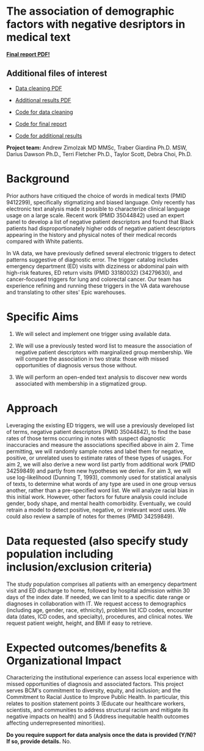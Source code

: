 # The association of demographic factors with negative desriptors in medical text

**[Final report PDF!](https://github.com/zimolzak/datathon-2022/blob/main/results.pdf)**




## Additional files of interest

- [Data cleaning PDF](https://github.com/zimolzak/datathon-2022/blob/main/main.pdf)
- [Additional results PDF](https://github.com/zimolzak/datathon-2022/blob/main/misc-results.pdf)

- [Code for data cleaning](https://github.com/zimolzak/datathon-2022/blob/main/main.Rmd)
- [Code for final report](https://github.com/zimolzak/datathon-2022/blob/main/results.Rmd)
- [Code for additional results](https://github.com/zimolzak/datathon-2022/blob/main/misc-results.Rmd)

**Project team:** Andrew Zimolzak MD MMSc, Traber Giardina Ph.D.
MSW, Darius Dawson Ph.D., Terri Fletcher Ph.D., Taylor Scott, Debra
Choi, Ph.D.




# Background

Prior authors have critiqued the choice of words in medical texts (PMID
9412299), specifically stigmatizing and biased language. Only recently
has electronic text analysis made it possible to characterize clinical
language usage on a large scale. Recent work (PMID 35044842) used an
expert panel to develop a list of negative patient descriptors and found
that Black patients had disproportionately higher odds of negative
patient descriptors appearing in the history and physical notes of their
medical records compared with White patients.

In VA data, we have previously defined several electronic triggers to
detect patterns suggestive of diagnostic error. The trigger catalog
includes emergency department (ED) visits with dizziness or abdominal
pain with high-risk features, ED return visits (PMID 33180032)
(34279630), and cancer-focused triggers for lung and colorectal
cancer. Our team has experience refining and running these triggers in
the VA data warehouse and translating to other sites' Epic warehouses.

# Specific Aims

1.  We will select and implement one trigger using available data.

2.  We will use a previously tested word list to measure the association
    of negative patient descriptors with marginalized group membership.
    We will compare the association in two strata: those with missed
    opportunities of diagnosis versus those without.

3.  We will perform an open-ended text analysis to discover new words
    associated with membership in a stigmatized group.

# Approach

Leveraging the existing ED triggers, we will use a previously developed
list of terms, negative patient descriptors (PMID 35044842), to find
the base rates of those terms occurring in notes with suspect diagnostic
inaccuracies and measure the associations specified above in aim 2. Time
permitting, we will randomly sample notes and label them for negative,
positive, or unrelated uses to estimate rates of these types of usages.
For aim 2, we will also derive a new word list partly from additional
work (PMID 34259849) and partly from new hypotheses we derive. For aim
3, we will use log-likelihood (Dunning T, 1993), commonly used for
statistical analysis of texts, to determine what words of any type are
used in one group versus another, rather than a pre-specified word list.
We will analyze racial bias in this initial work. However, other factors
for future analysis could include gender, body shape, and mental health
comorbidity. Eventually, we could retrain a model to detect positive,
negative, or irrelevant word uses. We could also review a sample of
notes for themes (PMID 34259849).

# Data requested (also specify study population including inclusion/exclusion criteria)

The study population comprises all patients with an emergency
department visit and ED discharge to home, followed by hospital
admission within 30 days of the index date. If needed, we can limit to a
specific date range or diagnoses in collaboration with IT. We request
access to demographics (including age, gender, race, ethnicity), problem
list ICD codes, encounter data (dates, ICD codes, and specialty),
procedures, and clinical notes. We request patient weight, height, and
BMI if easy to retrieve.

# Expected outcomes/benefits & Organizational Impact

Characterizing the institutional experience can assess local experience
with missed opportunities of diagnosis and associated factors. This
project serves BCM's commitment to diversity, equity, and inclusion; and
the Commitment to Racial Justice to Improve Public Health. In
particular, this relates to position statement points 3 (Educate our
healthcare workers, scientists, and communities to address structural
racism and mitigate its negative impacts on health) and 5 (Address
inequitable health outcomes affecting underrepresented minorities).

**Do you require support for data analysis once the data is provided
(Y/N)? If so, provide details.** No.
